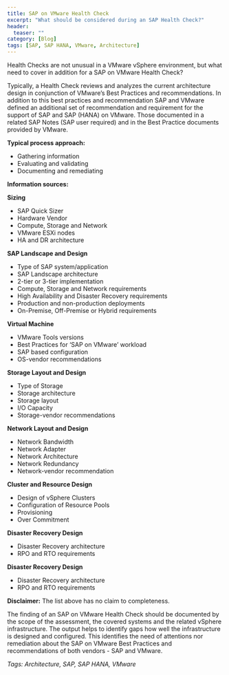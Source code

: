 ```yaml
---
title: SAP on VMware Health Check
excerpt: "What should be considered during an SAP Health Check?"
header:
  teaser: ""
category: [Blog]
tags: [SAP, SAP HANA, VMware, Architecture]
---
```


Health Checks are not unusual in a VMware vSphere environment, but what need to cover in addition for a SAP on VMware Health Check?

Typically, a Health Check reviews and analyzes the current architecture design in conjunction of VMware’s Best Practices and recommendations. In addition to this best practices and recommendation SAP and VMware defined an additional set of recommendation and requirement for the support of SAP and SAP (HANA) on VMware. Those documented in a related SAP Notes (SAP user required) and in the Best Practice documents provided by VMware.

**Typical process approach:**
* Gathering information
* Evaluating and validating
* Documenting and remediating

**Information sources:**

**Sizing**
* SAP Quick Sizer
* Hardware Vendor
* Compute, Storage and Network
* VMware ESXi nodes
* HA and DR architecture

**SAP Landscape and Design**
*	Type of SAP system/application
* SAP Landscape architecture  
* 2-tier or 3-tier implementation
* Compute, Storage and Network requirements
* High Availability and Disaster Recovery requirements
* Production and non-production deployments
* On-Premise, Off-Premise or Hybrid requirements

**Virtual Machine**
* VMware Tools versions
* Best Practices for ‘SAP on VMware’ workload
* SAP based configuration
* OS-vendor recommendations

**Storage Layout and Design**
*	Type of Storage
*	Storage architecture
*	Storage layout
*	I/O Capacity
*	Storage-vendor recommendations

**Network Layout and Design**
*	Network Bandwidth
*	Network Adapter
*	Network Architecture
*	Network Redundancy
*	Network-vendor recommendation

**Cluster and Resource Design**
* Design of vSphere Clusters
* Configuration of Resource Pools
* Provisioning
* Over Commitment

**Disaster Recovery Design**
* Disaster Recovery architecture
* RPO and RTO requirements

**Disaster Recovery Design**
* Disaster Recovery architecture
* RPO and RTO requirements

**Disclaimer:** The list above has no claim to completeness.

The finding of an SAP on VMware Health Check should be documented by the scope of the assessment, the covered systems and the related vSphere infrastructure. The output helps to identify gaps how well the infrastructure is designed and configured. This identifies the need of attentions nor remediation about the SAP on VMware Best Practices and recommendations of both vendors - SAP and VMware.

*Tags: Architecture, SAP, SAP HANA, VMware*
